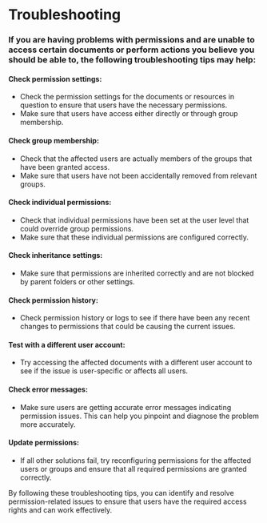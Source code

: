 # Troubleshooting

### If you are having problems with permissions and are unable to access certain documents or perform actions you believe you should be able to, the following troubleshooting tips may help:

#### **Check permission settings:**&#x20;

* Check the permission settings for the documents or resources in question to ensure that users have the necessary permissions.&#x20;
* Make sure that users have access either directly or through group membership.

#### Check group membership:&#x20;

* Check that the affected users are actually members of the groups that have been granted access.&#x20;
* Make sure that users have not been accidentally removed from relevant groups.

#### Check individual permissions:&#x20;

* Check that individual permissions have been set at the user level that could override group permissions.&#x20;
* Make sure that these individual permissions are configured correctly.

#### Check inheritance settings:&#x20;

* Make sure that permissions are inherited correctly and are not blocked by parent folders or other settings.

#### Check permission history:&#x20;

* Check permission history or logs to see if there have been any recent changes to permissions that could be causing the current issues.

#### Test with a different user account:&#x20;

* Try accessing the affected documents with a different user account to see if the issue is user-specific or affects all users.

#### Check error messages:&#x20;

* Make sure users are getting accurate error messages indicating permission issues. This can help you pinpoint and diagnose the problem more accurately.

#### Update permissions:&#x20;

* If all other solutions fail, try reconfiguring permissions for the affected users or groups and ensure that all required permissions are granted correctly.



By following these troubleshooting tips, you can identify and resolve permission-related issues to ensure that users have the required access rights and can work effectively.

